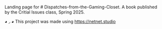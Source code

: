 Landing page for # Dispatches-from-the-Gaming-Closet.
A book published by the Critial Issues class, Spring 2025.



◕ ◞ ◕ This project was made using https://netnet.studio
